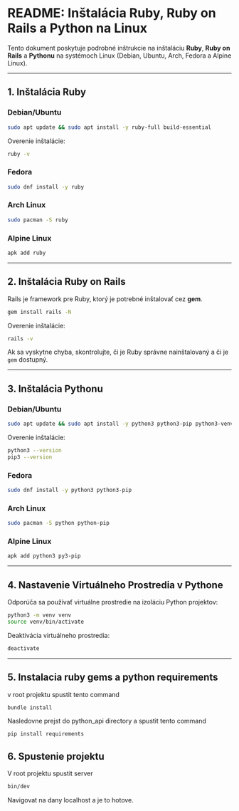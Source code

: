 # README: Inštalácia Ruby, Ruby on Rails a Python na Linux

Tento dokument poskytuje podrobné inštrukcie na inštaláciu **Ruby**, **Ruby on Rails** a **Pythonu** na systémoch Linux (Debian, Ubuntu, Arch, Fedora a Alpine Linux).

---

## 1. Inštalácia Ruby

### **Debian/Ubuntu**
```sh
sudo apt update && sudo apt install -y ruby-full build-essential
```

Overenie inštalácie:
```sh
ruby -v
```

### **Fedora**
```sh
sudo dnf install -y ruby
```

### **Arch Linux**
```sh
sudo pacman -S ruby
```

### **Alpine Linux**
```sh
apk add ruby
```

---

## 2. Inštalácia Ruby on Rails

Rails je framework pre Ruby, ktorý je potrebné inštalovať cez **gem**.

```sh
gem install rails -N
```

Overenie inštalácie:
```sh
rails -v
```

Ak sa vyskytne chyba, skontrolujte, či je Ruby správne nainštalovaný a či je `gem` dostupný.

---

## 3. Inštalácia Pythonu

### **Debian/Ubuntu**
```sh
sudo apt update && sudo apt install -y python3 python3-pip python3-venv
```

Overenie inštalácie:
```sh
python3 --version
pip3 --version
```

### **Fedora**
```sh
sudo dnf install -y python3 python3-pip
```

### **Arch Linux**
```sh
sudo pacman -S python python-pip
```

### **Alpine Linux**
```sh
apk add python3 py3-pip
```

---

## 4. Nastavenie Virtuálneho Prostredia v Pythone

Odporúča sa používať virtuálne prostredie na izoláciu Python projektov:

```sh
python3 -m venv venv
source venv/bin/activate
```

Deaktivácia virtuálneho prostredia:
```sh
deactivate
```

---

## 5. Instalacia ruby gems a python requirements

v root projektu spustit tento command

```sh
bundle install
```

Nasledovne prejst do python_api directory a spustit tento command

```sh
pip install requirements
```

## 6. Spustenie projektu

V root projektu spustit server

```sh
bin/dev
```
Navigovat na dany localhost a je to hotove.
